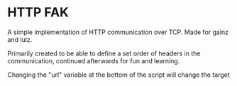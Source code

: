 # HTTP FAK

A simple implementation of HTTP communication over TCP. Made for gainz and lulz.

Primarily created to be able to define a set order of headers in the communication, continued afterwards for fun and learning.

Changing the "url" variable at the bottom of the script will change the target